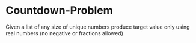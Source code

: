 # Countdown-Problem
Given a list of any size of unique numbers produce target value only using real numbers (no negative or fractions allowed)
